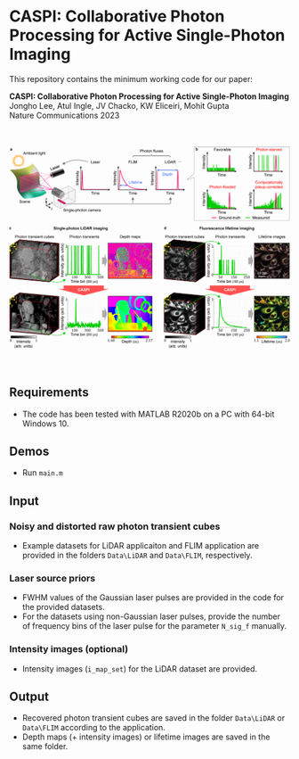 # CASPI: Collaborative Photon Processing for Active Single-Photon Imaging
This repository contains the minimum working code for our paper:

**CASPI: Collaborative Photon Processing for Active Single-Photon Imaging** \
Jongho Lee, Atul Ingle, JV Chacko, KW Eliceiri, Mohit Gupta \
Nature Communications 2023

\
\
<img src="https://github.com/JonghoLee0/CASPI/blob/main/teaser.png" width="800">
<br />
<br />
<br />


## Requirements
- The code has been tested with MATLAB R2020b on a PC with 64-bit Windows 10.


## Demos
- Run `main.m`


## Input
### Noisy and distorted raw photon transient cubes
- Example datasets for LiDAR applicaiton and FLIM application are provided in the folders `Data\LiDAR` and `Data\FLIM`, respectively.


### Laser source priors
- FWHM values of the Gaussian laser pulses are provided in the code for the provided datasets.
- For the datasets using non-Gaussian laser pulses, provide the number of frequency bins of the laser pulse for the parameter `N_sig_f` manually.


### Intensity images (optional)
- Intensity images (`i_map_set`) for the LiDAR dataset are provided.


## Output
- Recovered photon transient cubes are saved in the folder `Data\LiDAR` or `Data\FLIM` according to the application.
- Depth maps (+ intensity images) or lifetime images are saved in the same folder.
